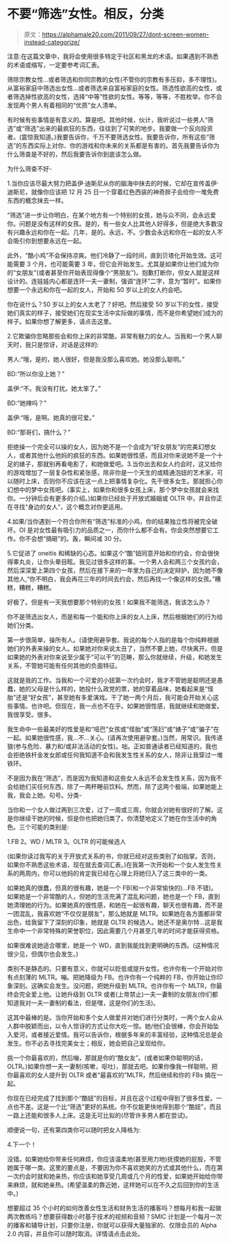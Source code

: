 # 不要“筛选”女性。相反，分类

> 原文：<https://alphamale20.com/2011/09/27/dont-screen-women-instead-categorize/>

注意:在这篇文章中，我将会使用很多特定于社区和黑龙的术语。如果遇到不熟悉的术语或缩写，一定要参考词汇表。

筛除宗教女性...或者筛选和你同宗教的女性(不管你的宗教有多压抑，多不理性)。从富裕家庭中筛选出女性...或者筛选来自富裕家庭的女性。筛选性欲高的女性，或者筛选掉性欲高的女性，选择“中等”性欲的女性。等等，等等，不胜枚举。你不会发现两个男人有着相同的“优质”女人清单。

有时候有些事情是有意义的。算是吧。其他时候，伙计，我听说过一些男人“筛选”或“筛选”出来的最疯狂的东西，往往到了可笑的地步。我要做一个反向投资者。(震惊我知道。)我要告诉你，千万不要筛选女性。我要告诉你，所有这些“筛选”的东西实际上对你、你的游戏和你未来的关系都是有害的。首先我要告诉你为什么筛查是不好的，然后我要告诉你到底该怎么做。

为什么筛查不好-

1.当你应该尽最大努力把盖伊·迪斯尼从你的脑海中抹去的时候，它却在宣传盖伊·迪斯尼，就像你应该把 12 月 25 日一个穿着红色西装的神奇胖子会给你一堆免费东西的概念抹去一样。

“筛选”进一步让你明白，在某个地方有一个特别的女孩，她与众不同，会永远爱你。问题是没有这样的女孩。是的，有一些女人比其他人好得多，但是绝大多数没有兴趣永远和你在一起。几年，是的。永远，不。少数会永远和你在一起的女人不会吸引你到想要永远在一起。

此外，“酷小鸡”不会保持凉爽。他们冷静了一段时间，直到贝塔化开始生效。这可能需要 3 个月，也可能需要 3 年，但它会开始发生。尤其是如果你让他们成为你的“女朋友”(或者甚至你开始表现得像个“男朋友”)。抱歉打断你，但女人就是这样设计的。连娃娃内心都是连环一夫一妻制，强调“连环”二字，意为“暂时”。如果你想要一个永远和你在一起的女人，开始和 50 岁以上的女人约会吧。

你在说什么？50 岁以上的女人太老了？好吧。然后接受 50 岁以下的女性，接受她们真实的样子，接受她们在现实生活中实际做的事情，而不是你希望她们成为的样子。如果你想了解更多，请点击这里。

2.它欺骗你忽略那些会和你上床的非常酷，非常有魅力的女人。当我和一个男人聊天时，我只是惊讶，对话是这样的:

男人:“哦，是的，她人很好，但是我没那么喜欢她。她没那么聪明。”

BD:“所以你没上她？”

盖伊:“不。我没有打扰。她太笨了。”

BD:“她辣吗？”

盖伊:“哦，是啊。她真的很可爱。”

BD:“那哥们，搞什么？”

拒绝操一个完全可以操的女人，因为她不是一个会成为“好女朋友”的完美幻想女人，或者其他什么他妈的疯狂的东西。如果她很性感，而且对你来说她不是一个十足的婊子，那就别再看电影了，和她做爱吧。3.当你出去和女人约会时，这又给你的游戏增加了一层复杂性和紧张感，除非你是一个天生的或精通泡妞的艺术家，可以随时上床，否则你不应该在这一点上把事情复杂化。先干很多女生。那就担心你幻想中的梦中女孩吧。(事实上，如果你和很多女孩上床，那个梦中女孩就会来找你。一分钟后会有更多的介绍。)如果你已经处于开放式婚姻或 OLTR 中，并且你正在寻找“身边的女人”，这个概念对你更适用。

4.如果/当你遇到一个符合你所有“筛选”标准的小鸡，你的结果独立性将被完全破坏。OI 是对女性最有吸引力的品质之一，而你什么都不会有。你会突然想要它工作。你不会想“搞砸”的。轰，瞬间减 30 分。

5.它促进了 oneitis 和稀缺的心态。如果这个“酷”妞同意开始和你约会，你会很快得睾丸炎，让你头晕目眩。我见过很多这样的事。一个男人会和两三个女孩约会，然后深深爱上第四个女孩，然后在接下来的一年里为自己的决定辩护，因为她不像其他人,“你不明白，我会再花三年的时间去约会，然后再找一个像这样的女孩。”糟糕，糟糕，糟糕。

好极了。但是有一天我想要那个特别的女孩！如果我不能筛选，我该怎么办？

你不是筛选出女人，而是和每一个能和你上床的女人上床，然后根据她们的行为给她们分类。

第一步很简单，操所有人。(请使用避孕套。我说的每个人指的是每个你纯粹根据她们的外表来操的女人。如果她对你来说太丑了，当然不要上她，尽快离开。但是如果她的外表对你来说至少属于“可以干”的范畴，那么你就继续，升级，和她发生关系，不管她可能有任何其他的负面特征。

这就是我的工作。当我和一个可爱的小妞第一次约会时，我才不管她是聪明还是愚蠢，她的父母是什么样的，她投什么政党的票，她的穿着品味，她看起来是“怪胎”还是“好女孩”，甚至她有多爱演戏。干了她一两个月后，我可能会开始关心这些事情。也许吧。但现在，我一点也不在乎。如果她很性感，我就继续和她做爱。我很享受。很多。

我生命中一些最美好的性爱是和“哑巴”女孩或“怪胎”或“荡妇”或“婊子”或“骗子”在一起。如果她很性感，我...不...关心。(请再次使用避孕套。)当然，用常识。我传递狼(参与危险、暴力和/或非法活动的女性)。咄。正如普通读者已经知道的，我也会拒绝铁杆金发女郎或任何我知道不会和我发生性关系的女人，除非让我穿过一堆铁环。

不是因为我在“筛选”，而是因为我知道和这些女人永远不会发生性关系，因为我不会给她们买任何东西，除了一两杯睡前饮料。然而，除了这两个极端，如果她能上我，我会上她。句号。分类-

当你和一个女人做过两到三次爱，过了一周或三周，你就会对她有很好的了解。这是你继续干她的时候，但是你也把她归类了。你清楚地定义了她在你生活中的角色。三个可能的类别是:

1.FB
2。WD / MLTR
3。OLTR 的可能候选人

(如果你读过我写的关于开放式关系的书，你就已经对这些类别了如指掌。否则，如果你不熟悉这些术语，现在就去查词汇表。)在我第一次开始和一个女人发生性关系的两周内，你可以他妈的肯定我已经在心理上将她归入了这三类中的一类。

如果她真的很蠢，但真的很有趣，她是一个 FB(和一个非常愉快的)...FB 不错)。如果她是一个非常酷的人，但她的生活充满了混乱和问题，她也是一个 FB，直到她清理她的行为。如果她真的很性感，和她在一起很有趣，聊天也很有趣，而不是一团混乱，我喜欢她“不仅仅是朋友”，那么她就是 MLTR。如果她在各方面都非常出色，给我留下了深刻的印象，她就是 OLTR 的候选人。她还不是奥尔特...这是我生命中一个非常特殊的荣誉职位，因此需要几个月甚至几年的时间才能获得资格。

如果很难说她适合哪里，她是一个 WD，直到我能找到更明确的东西。(这种情况很少见，但偶尔也会发生。)

类别不是静态的。只要有意义，你就可以贬低或提升女性。也许你有一个开始对你有点刻薄的 MLTR。嘣。把她降级为 FB。也许你有一个纯粹的 FB，你开始让你印象深刻。这确实会发生。没问题，把她升级到 MLTR。也许你有一个 MLTR，你最终会完全爱上他。让她升级到 OLTR 或者(上帝禁止)一夫一妻制的女朋友(你们都知道我对一夫一妻制的看法，但是嘿，这是你们的生活)。

这其中最棒的是。当你开始和多个女人做爱并对她们进行分类时，一两个女人会从人群中脱颖而出，以令人惊讶的方式让你大吃一惊。她/他们会很棒，你会开始坠入爱河，或者接近爱情。我可以告诉你，根据多年来的丰富经验，这种情况总是会发生。你不必去寻找完美女士；相反，她会把自己呈现给你。

挑一个你最喜欢的，然后嘣，那就是你的“酷女友”。(或者如果你聪明的话，OLTR。)如果你想一夫一妻制(咳嗽，呕吐)，那就去吧。如果你像我一样聪明，把你最喜欢的女人提升到 OLTR 或者“最喜欢的”MLTR，然后继续和你的 FBs 搞在一起。

你现在已经完成了找到那个“酷妞”的目标，并且在这个过程中得到了很多性爱。一点也不差。这是一个比“筛选”更好的系统。你不仅能更快地得到那个“酷妞”，而且一路上还能和很多人上床。这是无可比拟的(尽管许多男人都在尝试)。

顺便说一句，还有第四类你可以随时把女人降格为:

4.下一个！

没错。如果她给你带来任何麻烦，你应该温柔地(甚至用力地)抚摸她的屁股，不管她属于哪一类。这里的要点是，不要因为你不喜欢她笑的方式或其他什么，而在第一次约会时就和她亲热，你应该和她享受几周或几个月的性爱，如果她开始给你带来麻烦，就和她亲热。(希望温柔的靠近她，这样她可以在不久之后回到你的生活中。)

想要超过 35 个小时的如何改善女性生活和财务生活的播客吗？想每月和我一起做两次教练吗？想要获得数小时基于技术的视频和音频？SMIC 计划是一个每月一次的播客和辅导计划，只要你注册，你就可以获得大量独家的、仅限会员的 Alpha 2.0 内容，并且你可以随时取消。详情请点击此处。